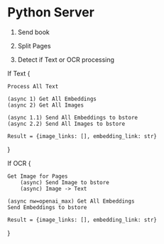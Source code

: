 # Python Server

1. Send book

2. Split Pages

3. Detect if Text or OCR processing

If Text {

    Process All Text

    (async 1) Get All Embeddings
    (async 2) Get All Images

    (async 1.1) Send All Embeddings to bstore
    (async 2.2) Send All Images to bstore

    Result = {image_links: [], embedding_link: str}
}


If OCR {

    Get Image for Pages
        (async) Send Image to bstore
        (async) Image -> Text

    (async nw=openai_max) Get All Embeddings
    Send Embeddings to bstore
    
    Result = {image_links: [], embedding_link: str}
}
